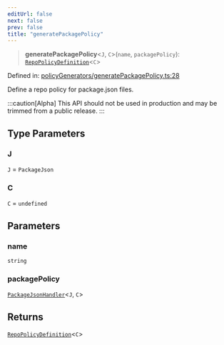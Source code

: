 ```yaml
---
editUrl: false
next: false
prev: false
title: "generatePackagePolicy"
---
```


> **generatePackagePolicy**\<`J`, `C`\>(`name`, `packagePolicy`): [`RepoPolicyDefinition`](/api/interfaces/repopolicydefinition/)\<`C`\>

Defined in: [policyGenerators/generatePackagePolicy.ts:28](https://github.com/tylerbutler/tools-monorepo/blob/main/packages/repopo/src/policyGenerators/generatePackagePolicy.ts#L28)

Define a repo policy for package.json files.

:::caution[Alpha]
This API should not be used in production and may be trimmed from a public release.
:::

## Type Parameters

### J

`J` = `PackageJson`

### C

`C` = `undefined`

## Parameters

### name

`string`

### packagePolicy

[`PackageJsonHandler`](/api/type-aliases/packagejsonhandler/)\<`J`, `C`\>

## Returns

[`RepoPolicyDefinition`](/api/interfaces/repopolicydefinition/)\<`C`\>
